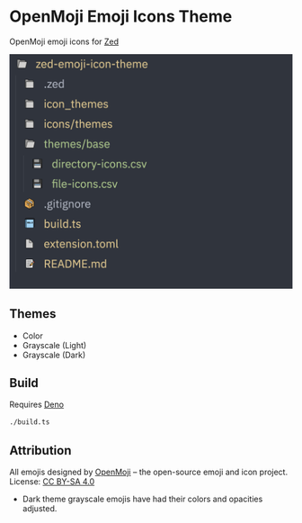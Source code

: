 # OpenMoji Emoji Icons Theme

OpenMoji emoji icons for [Zed](https://zed.dev/)

![screenshot](./docs/assets/screenshot.png)

## Themes

- Color
- Grayscale (Light)
- Grayscale (Dark)

## Build

Requires [Deno](https://deno.com/)

```bash
./build.ts
```

## Attribution

All emojis designed by [OpenMoji](https://openmoji.org/) – the open-source emoji
and icon project. License:
[CC BY-SA 4.0](https://creativecommons.org/licenses/by-sa/4.0/#)

- Dark theme grayscale emojis have had their colors and opacities adjusted.
